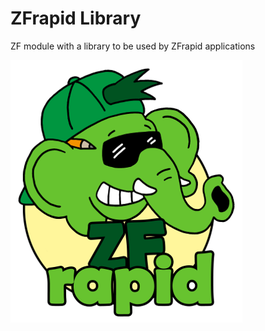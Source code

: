 ZFrapid Library
===============

ZF module with a library to be used by ZFrapid applications 

![ZFrapid maskot](docs/logo-maskot.png)
